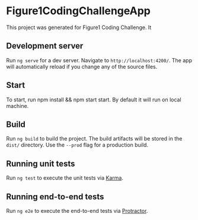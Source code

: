 # Figure1CodingChallengeApp

This project was generated for Figure1 Coding Challenge. It 

## Development server

Run `ng serve` for a dev server. Navigate to `http://localhost:4200/`. The app will automatically reload if you change any of the source files.

## Start
To start, run npm install && npm start start. By default it will run on local machine. 

## Build

Run `ng build` to build the project. The build artifacts will be stored in the `dist/` directory. Use the `--prod` flag for a production build.

## Running unit tests

Run `ng test` to execute the unit tests via [Karma](https://karma-runner.github.io).

## Running end-to-end tests

Run `ng e2e` to execute the end-to-end tests via [Protractor](http://www.protractortest.org/).

